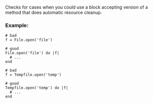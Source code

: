 Checks for cases when you could use a block
accepting version of a method that does automatic
resource cleanup.

### Example:

    # bad
    f = File.open('file')

    # good
    File.open('file') do |f|
      # ...
    end

    # bad
    f = Tempfile.open('temp')

    # good
    Tempfile.open('temp') do |f|
      # ...
    end